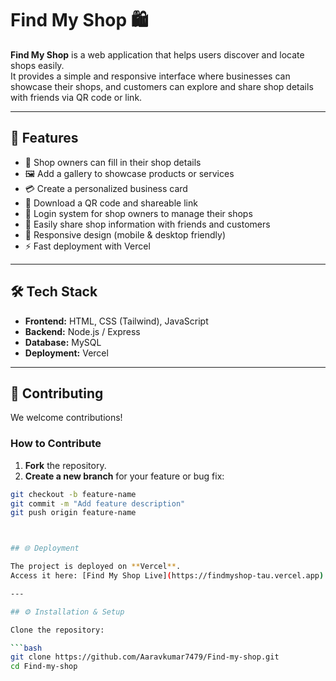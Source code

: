 # Find My Shop 🛍️

**Find My Shop** is a web application that helps users discover and locate shops easily.  
It provides a simple and responsive interface where businesses can showcase their shops, and  customers can explore and share shop details with friends via QR code or link.

---

## 🚀 Features

  
* 📝 Shop owners can fill in their shop details  
* 🖼️ Add a gallery to showcase products or services  
* 💳 Create a personalized business card  
* 📲 Download a QR code and shareable link
* 🔐 Login system for shop owners to manage their shops
* 🤝 Easily share shop information with friends and customers  
* 📱 Responsive design (mobile & desktop friendly)  
* ⚡ Fast deployment with Vercel  

---

## 🛠️ Tech Stack

* **Frontend:** HTML, CSS (Tailwind), JavaScript  
* **Backend:** Node.js / Express  
* **Database:**  MySQL  
* **Deployment:** Vercel  

---

## 🤝 Contributing

We welcome contributions!  

### How to Contribute

1. **Fork** the repository.  
2. **Create a new branch** for your feature or bug fix:  
```bash
git checkout -b feature-name
git commit -m "Add feature description"
git push origin feature-name



## 🌐 Deployment

The project is deployed on **Vercel**.  
Access it here: [Find My Shop Live](https://findmyshop-tau.vercel.app)

---

## ⚙️ Installation & Setup

Clone the repository:

```bash
git clone https://github.com/Aaravkumar7479/Find-my-shop.git
cd Find-my-shop
